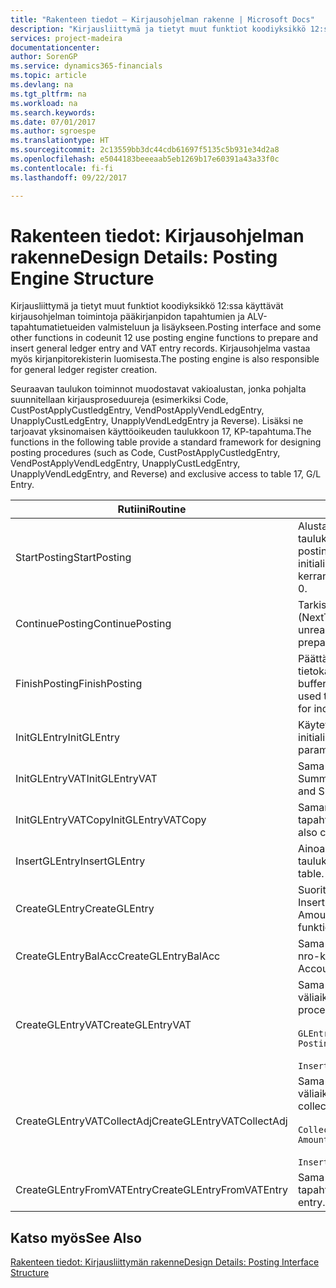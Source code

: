 ```yaml
---
title: "Rakenteen tiedot – Kirjausohjelman rakenne | Microsoft Docs"
description: "Kirjausliittymä ja tietyt muut funktiot koodiyksikkö 12:ssa käyttävät kirjausohjelman toimintoja pääkirjanpidon tapahtumien ja ALV-tapahtumatietueiden valmisteluun ja lisäykseen. Kirjausohjelma vastaa myös kirjanpitorekisterin luomisesta."
services: project-madeira
documentationcenter: 
author: SorenGP
ms.service: dynamics365-financials
ms.topic: article
ms.devlang: na
ms.tgt_pltfrm: na
ms.workload: na
ms.search.keywords: 
ms.date: 07/01/2017
ms.author: sgroespe
ms.translationtype: HT
ms.sourcegitcommit: 2c13559bb3dc44cdb61697f5135c5b931e34d2a8
ms.openlocfilehash: e5044183beeeaab5eb1269b17e60391a43a33f0c
ms.contentlocale: fi-fi
ms.lasthandoff: 09/22/2017

---
```

# <a name="design-details-posting-engine-structure"></a><span data-ttu-id="96d0e-104">Rakenteen tiedot: Kirjausohjelman rakenne</span><span class="sxs-lookup"><span data-stu-id="96d0e-104">Design Details: Posting Engine Structure</span></span>
<span data-ttu-id="96d0e-105">Kirjausliittymä ja tietyt muut funktiot koodiyksikkö 12:ssa käyttävät kirjausohjelman toimintoja pääkirjanpidon tapahtumien ja ALV-tapahtumatietueiden valmisteluun ja lisäykseen.</span><span class="sxs-lookup"><span data-stu-id="96d0e-105">Posting interface and some other functions in codeunit 12 use posting engine functions to prepare and insert general ledger entry and VAT entry records.</span></span> <span data-ttu-id="96d0e-106">Kirjausohjelma vastaa myös kirjanpitorekisterin luomisesta.</span><span class="sxs-lookup"><span data-stu-id="96d0e-106">The posting engine is also responsible for general ledger register creation.</span></span>  
  
 <span data-ttu-id="96d0e-107">Seuraavan taulukon toiminnot muodostavat vakioalustan, jonka pohjalta suunnitellaan kirjausproseduureja (esimerkiksi Code, CustPostApplyCustledgEntry, VendPostApplyVendLedgEntry, UnapplyCustLedgEntry, UnapplyVendLedgEntry ja Reverse). Lisäksi ne tarjoavat yksinomaisen käyttöoikeuden taulukkoon 17, KP-tapahtuma.</span><span class="sxs-lookup"><span data-stu-id="96d0e-107">The functions in the following table provide a standard framework for designing posting procedures (such as Code, CustPostApplyCustledgEntry, VendPostApplyVendLedgEntry, UnapplyCustLedgEntry, UnapplyVendLedgEntry, and Reverse) and exclusive access to table 17, G/L Entry.</span></span>  
  
|<span data-ttu-id="96d0e-108">Rutiini</span><span class="sxs-lookup"><span data-stu-id="96d0e-108">Routine</span></span>|<span data-ttu-id="96d0e-109">Description</span><span class="sxs-lookup"><span data-stu-id="96d0e-109">Description</span></span>|  
|-------------|---------------------------------------|  
|<span data-ttu-id="96d0e-110">StartPosting</span><span class="sxs-lookup"><span data-stu-id="96d0e-110">StartPosting</span></span>|<span data-ttu-id="96d0e-111">Alustaa kirjauspuskurin TempGLEntryBuf, lukitsee G/L Entry- ja VAT Entry -taulukot ja alustaa kirjanpitojakson, KP-rekisterin ja vaihtokurssin.</span><span class="sxs-lookup"><span data-stu-id="96d0e-111">Initializes posting buffer TempGLEntryBuf, locks G/L Entry and VAT Entry tables, and initializes Accounting Period, G/L Register, and Exchange Rate.</span></span> <span data-ttu-id="96d0e-112">Tulisi kutsua vain kerran, sitten NextEntryNo on 0.</span><span class="sxs-lookup"><span data-stu-id="96d0e-112">Should be called only once, then NextEntryNo is 0.</span></span>|  
|<span data-ttu-id="96d0e-113">ContinuePosting</span><span class="sxs-lookup"><span data-stu-id="96d0e-113">ContinuePosting</span></span>|<span data-ttu-id="96d0e-114">Tarkistaa ja kirjaa edellisen tapahtuman lisäysksen ei-realisoitununeen ALV:n (NextTransactionNo) ja valmistelee seuraavan rivin kirjauksen.</span><span class="sxs-lookup"><span data-stu-id="96d0e-114">Checks and posts unrealized VAT for previous transaction increment NextTransactionNo and prepares post of next line.</span></span>|  
|<span data-ttu-id="96d0e-115">FinishPosting</span><span class="sxs-lookup"><span data-stu-id="96d0e-115">FinishPosting</span></span>|<span data-ttu-id="96d0e-116">Päättää kirjauksen lisäämällä kirjanpitotapahtumat väliaikaisesta puskurista tietokantataulukkoon.</span><span class="sxs-lookup"><span data-stu-id="96d0e-116">Completes posting by inserting G/L entries from temporary buffer into database table.</span></span> <span data-ttu-id="96d0e-117">Käytetään aina StartPosting-rutiinin kanssa.</span><span class="sxs-lookup"><span data-stu-id="96d0e-117">Always used together with StartPosting.</span></span> <span data-ttu-id="96d0e-118">Tarkistaa mahdolliset epäyhtenäisyydet.</span><span class="sxs-lookup"><span data-stu-id="96d0e-118">Checks for inconsistencies.</span></span>|  
|<span data-ttu-id="96d0e-119">InitGLEntry</span><span class="sxs-lookup"><span data-stu-id="96d0e-119">InitGLEntry</span></span>|<span data-ttu-id="96d0e-120">Käytetään alustamaan uusi KP-tapahtuma yleisen päiväkirjan riville.</span><span class="sxs-lookup"><span data-stu-id="96d0e-120">Used to initialize new G/L entry for Gen. Jnl Line.</span></span> <span data-ttu-id="96d0e-121">Palauttaa GLEntry:n parametrina.</span><span class="sxs-lookup"><span data-stu-id="96d0e-121">Returns GLEntry as parameter.</span></span>|  
|<span data-ttu-id="96d0e-122">InitGLEntryVAT</span><span class="sxs-lookup"><span data-stu-id="96d0e-122">InitGLEntryVAT</span></span>|<span data-ttu-id="96d0e-123">Sama kuin InitGLEntry, mutta määrittää myös vastatilin numeron ja SummarizeVAT-tiedon.</span><span class="sxs-lookup"><span data-stu-id="96d0e-123">Same as InitGLEntry, but also assigns Bal. Account No. and SummarizeVAT.</span></span>|  
|<span data-ttu-id="96d0e-124">InitGLEntryVATCopy</span><span class="sxs-lookup"><span data-stu-id="96d0e-124">InitGLEntryVATCopy</span></span>|<span data-ttu-id="96d0e-125">Samanlainen kuin InitGLEntryVAT, mutta myös kopioi kirjausryhmien tiedot ALV-tapahtumista ennen SummarizeVAT-toimintoa.</span><span class="sxs-lookup"><span data-stu-id="96d0e-125">Similar to InitGLEntryVAT, but also copies posting groups data from VAT Entry before SummarizeVAT.</span></span>|  
|<span data-ttu-id="96d0e-126">InsertGLEntry</span><span class="sxs-lookup"><span data-stu-id="96d0e-126">InsertGLEntry</span></span>|<span data-ttu-id="96d0e-127">Ainoa toiminto, joka lisää KP-tapahtuman yleiseen TempGLEntryBuf-taulukkoon.</span><span class="sxs-lookup"><span data-stu-id="96d0e-127">The only function that inserts G/L entry into global TempGLEntryBuf table.</span></span> <span data-ttu-id="96d0e-128">Käytä aina tätä toimintoa lisäämiseen.</span><span class="sxs-lookup"><span data-stu-id="96d0e-128">Always use this function for insert.</span></span>|  
|<span data-ttu-id="96d0e-129">CreateGLEntry</span><span class="sxs-lookup"><span data-stu-id="96d0e-129">CreateGLEntry</span></span>|<span data-ttu-id="96d0e-130">Suorittaa InitGLEntry-funktion, määrittää lisävaluutan summan ja sitten suorittaa InsertGLEntry-funktion.</span><span class="sxs-lookup"><span data-stu-id="96d0e-130">Performs an InitGLEntry, assigns Additional Currency Amount, and then performs InsertGLEntry.</span></span> <span data-ttu-id="96d0e-131">Korvaa useita koodirivejä yhdellä funktiokutsulla.</span><span class="sxs-lookup"><span data-stu-id="96d0e-131">Replaces several lines of code with a single function call.</span></span>|  
|<span data-ttu-id="96d0e-132">CreateGLEntryBalAcc</span><span class="sxs-lookup"><span data-stu-id="96d0e-132">CreateGLEntryBalAcc</span></span>|<span data-ttu-id="96d0e-133">Sama kuin CreateGLEntry, mutta myös määrittää Vastatilin tyyppi- ja Vastatilin nro-kentät.</span><span class="sxs-lookup"><span data-stu-id="96d0e-133">Same as CreateGLEntry, but also assigns Bal. Account Type and Bal. Account No.</span></span>|  
|<span data-ttu-id="96d0e-134">CreateGLEntryVAT</span><span class="sxs-lookup"><span data-stu-id="96d0e-134">CreateGLEntryVAT</span></span>|<span data-ttu-id="96d0e-135">Sama kuin CreateGLEntry, mutta kirjausryhmien lisäkäsittely ja tallennus väliaikaiseen ALV-puskuriin:</span><span class="sxs-lookup"><span data-stu-id="96d0e-135">Same as CreateGLEntry, but with additional processing for posting groups and saving to temporary VAT buffer:</span></span><br /><br /> `GLEntry.CopyPostingGroupsFromDtldCVBuf(DtldCVLedgEntryBuf,GenJnlLine."Gen. Posting Type");`<br /><br /> `InsertVATEntriesFromTemp(DtldCVLedgEntryBuf,GLEntry);`|  
|<span data-ttu-id="96d0e-136">CreateGLEntryVATCollectAdj</span><span class="sxs-lookup"><span data-stu-id="96d0e-136">CreateGLEntryVATCollectAdj</span></span>|<span data-ttu-id="96d0e-137">Sama kuin CreateGLEntry, mutta muutosten lisäkokoelmalla ja tallennus väliaikaiseen ALV-puskuriin:</span><span class="sxs-lookup"><span data-stu-id="96d0e-137">Same as CreateGLEntry, but with additional collection of adjustments and saving to temporary VAT buffer:</span></span><br /><br /> `CollectAdjustment(AdjAmount,GLEntry.Amount,GLEntry."Additional-Currency Amount",OriginalDateSet);`<br /><br /> `InsertVATEntriesFromTemp(DtldCVLedgEntryBuf,GLEntry);`|  
|<span data-ttu-id="96d0e-138">CreateGLEntryFromVATEntry</span><span class="sxs-lookup"><span data-stu-id="96d0e-138">CreateGLEntryFromVATEntry</span></span>|<span data-ttu-id="96d0e-139">Sama kuin CreateGLEntry, mutta myös kopioi kirjausryhmät ALV-tapahtumasta.</span><span class="sxs-lookup"><span data-stu-id="96d0e-139">Same as CreateGLEntry, but also copies posting groups from VAT entry.</span></span>|  
  
## <a name="see-also"></a><span data-ttu-id="96d0e-140">Katso myös</span><span class="sxs-lookup"><span data-stu-id="96d0e-140">See Also</span></span>  
 [<span data-ttu-id="96d0e-141">Rakenteen tiedot: Kirjausliittymän rakenne</span><span class="sxs-lookup"><span data-stu-id="96d0e-141">Design Details: Posting Interface Structure</span></span>](design-details-posting-interface-structure.md)
